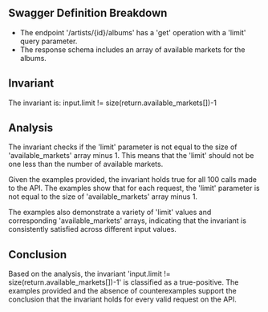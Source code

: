 ## Swagger Definition Breakdown
- The endpoint '/artists/{id}/albums' has a 'get' operation with a 'limit' query parameter.
- The response schema includes an array of available markets for the albums.

## Invariant
The invariant is: input.limit != size(return.available_markets[])-1

## Analysis
The invariant checks if the 'limit' parameter is not equal to the size of 'available_markets' array minus 1. This means that the 'limit' should not be one less than the number of available markets.

Given the examples provided, the invariant holds true for all 100 calls made to the API. The examples show that for each request, the 'limit' parameter is not equal to the size of 'available_markets' array minus 1.

The examples also demonstrate a variety of 'limit' values and corresponding 'available_markets' arrays, indicating that the invariant is consistently satisfied across different input values.

## Conclusion
Based on the analysis, the invariant 'input.limit != size(return.available_markets[])-1' is classified as a true-positive. The examples provided and the absence of counterexamples support the conclusion that the invariant holds for every valid request on the API.
